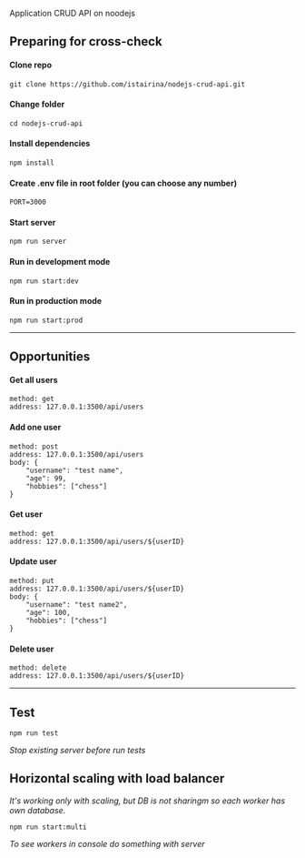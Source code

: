 Application CRUD API on noodejs

## Preparing for cross-check

#### Clone repo

```
git clone https://github.com/istairina/nodejs-crud-api.git
```

#### Change folder

```
cd nodejs-crud-api
```

#### Install dependencies

```
npm install
```

#### Create .env file in root folder (you can choose any number)

```
PORT=3000
```

#### Start server

```
npm run server
```

#### Run in development mode

```
npm run start:dev
```

#### Run in production mode

```
npm run start:prod
```

---

## Opportunities

#### Get all users

```
method: get
address: 127.0.0.1:3500/api/users
```

#### Add one user

```
method: post
address: 127.0.0.1:3500/api/users
body: {
    "username": "test name",
    "age": 99,
    "hobbies": ["chess"]
}
```

#### Get user

```
method: get
address: 127.0.0.1:3500/api/users/${userID}
```

#### Update user

```
method: put
address: 127.0.0.1:3500/api/users/${userID}
body: {
    "username": "test name2",
    "age": 100,
    "hobbies": ["chess"]
}
```

#### Delete user

```
method: delete
address: 127.0.0.1:3500/api/users/${userID}
```

---

## Test

```
npm run test
```

_Stop existing server before run tests_

## Horizontal scaling with load balancer

_It's working only with scaling, but DB is not sharingm so each worker has own database._

```
npm run start:multi
```

_To see workers in console do something with server_
